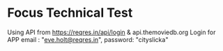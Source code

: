# Focus Technical Test
Using API from https://reqres.in/api/login & api.themoviedb.org
Login for APP
 email : "eve.holt@reqres.in",
 password: "cityslicka"



